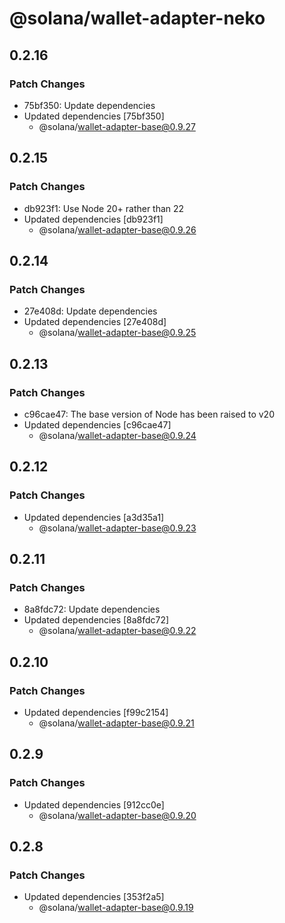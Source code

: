 # @solana/wallet-adapter-neko

## 0.2.16

### Patch Changes

- 75bf350: Update dependencies
- Updated dependencies [75bf350]
    - @solana/wallet-adapter-base@0.9.27

## 0.2.15

### Patch Changes

- db923f1: Use Node 20+ rather than 22
- Updated dependencies [db923f1]
    - @solana/wallet-adapter-base@0.9.26

## 0.2.14

### Patch Changes

- 27e408d: Update dependencies
- Updated dependencies [27e408d]
    - @solana/wallet-adapter-base@0.9.25

## 0.2.13

### Patch Changes

- c96cae47: The base version of Node has been raised to v20
- Updated dependencies [c96cae47]
    - @solana/wallet-adapter-base@0.9.24

## 0.2.12

### Patch Changes

- Updated dependencies [a3d35a1]
    - @solana/wallet-adapter-base@0.9.23

## 0.2.11

### Patch Changes

- 8a8fdc72: Update dependencies
- Updated dependencies [8a8fdc72]
    - @solana/wallet-adapter-base@0.9.22

## 0.2.10

### Patch Changes

- Updated dependencies [f99c2154]
    - @solana/wallet-adapter-base@0.9.21

## 0.2.9

### Patch Changes

- Updated dependencies [912cc0e]
    - @solana/wallet-adapter-base@0.9.20

## 0.2.8

### Patch Changes

- Updated dependencies [353f2a5]
    - @solana/wallet-adapter-base@0.9.19
